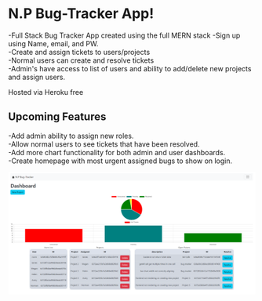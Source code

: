 <h1>N.P Bug-Tracker App!</h1>

-Full Stack Bug Tracker App created using the full MERN stack
-Sign up using Name, email, and PW. <br/>
-Create and assign tickets to users/projects
<br/>
-Normal users can create and resolve tickets
<br/>
-Admin's have access to list of users and ability to add/delete new projects and assign users. <br/>



Hosted via Heroku free



<h2>Upcoming Features</h2>

-Add admin ability to assign new roles. <br/>
-Allow normal users to see tickets that have been resolved. <br/>
-Add more chart functionality for both admin and user dashboards. <br/>
-Create homepage with most urgent assigned bugs to show on login. <br/>



![N.P Bug-Tracker](https://raw.githubusercontent.com/JustTheNorm/Bug-Tracker/main/public/npbugtracker.png)
